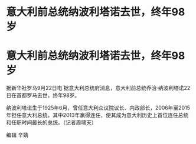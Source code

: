 # 意大利前总统纳波利塔诺去世，终年98岁

# 意大利前总统纳波利塔诺去世，终年98岁

据新华社罗马9月22日电 据意大利总统府消息，意大利前总统乔治·纳波利塔诺22日在首都罗马去世，终年98岁。

纳波利塔诺生于1925年6月，曾任意大利众议院议长、内政部长，2006年至2015年担任意大利总统，其中2013年赢得连任，使其成为意大利历史上首位连任总统和任职时间最长的总统。（记者周啸天）

编辑 辛婧

